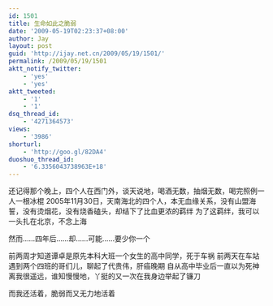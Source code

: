 ```yaml
---
id: 1501
title: 生命如此之脆弱
date: '2009-05-19T02:23:37+08:00'
author: Jay
layout: post
guid: 'http://ijay.net.cn/2009/05/19/1501/'
permalink: /2009/05/19/1501
aktt_notify_twitter:
    - 'yes'
    - 'yes'
aktt_tweeted:
    - '1'
    - '1'
dsq_thread_id:
    - '4271364573'
views:
    - '3986'
shorturl:
    - 'http://goo.gl/82DA4'
duoshuo_thread_id:
    - '6.3356043738963E+18'
---
```


还记得那个晚上，四个人在西门外，谈天说地，喝酒无数，抽烟无数，喝完照例一人一根冰棍
2005年11月30日，天南海北的四个人，本无血缘关系，没有山盟海誓，没有烫烟花，没有烧香磕头，却结下了比血更浓的羁绊
为了这羁绊，我可以一头扎在北京，不念上海

然而……四年后……却……可能……要少你一个

前两周才知道谭卓是原先本科大班一个女生的高中同学，死于车祸
前两天在车站遇到两个四班的哥们儿，聊起了代贵伟，肝癌晚期
自从高中毕业后一直以为死神离我很遥远，谁知慢慢地，丫挺的又一次在我身边举起了镰刀

而我还活着，脆弱而又无力地活着
